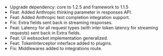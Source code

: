 <!-- The pattern we follow here is to keep the changelog for the latest version -->
<!-- Old changelogs are automatically attached to the GitHub releases -->

- Upgrade dependency: core to 1.2.5 and framework to 1.1.5
- Feat: Added Anthropic thinking parameter in responses API.
- Feat: Added Anthropic text completion integration support.
- Fix: Extra fields sent back in streaming responses.
- Feat: Latency for all request types (with inter token latency for streaming requests) sent back in Extra fields.
- Feat: UI websocket implementation generalized.
- Feat: TokenInterceptor interface added to plugins.
- Fix: Middlewares added to integrations route.
